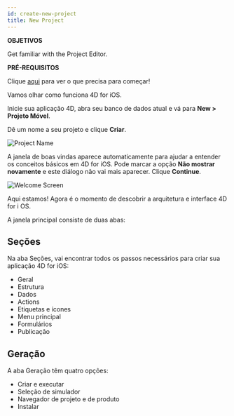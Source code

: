 ```yaml
---
id: create-new-project
title: New Project
---
```


<div class = "objectives"> 

**OBJETIVOS**

Get familiar with the Project Editor.</div> <div class = "prerequisites"> 

**PRÉ-REQUISITOS**

Clique [aqui](prerequisites.html) para ver o que precisa para começar!</div> 

Vamos olhar como funciona 4D for iOS.

Inicie sua aplicação 4D, abra seu banco de dados atual e vá para **New > Projeto Móvel**.

Dê um nome a seu projeto e clique **Criar**.

![Project Name](assets/en/project-editor/Project-creation-4D-for-iOS.png)

A janela de boas vindas aparece automaticamente para ajudar a entender os conceitos básicos em 4D for iOS. Pode marcar a opção **Não mostrar novamente** e este diálogo não vai mais aparecer. Clique **Continue**.

![Welcome Screen](assets/en/project-editor/Welcome-Screen-4D-for-iOS.png)

Aqui estamos! Agora é o momento de descobrir a arquitetura e interface 4D for i OS.

A janela principal consiste de duas abas:

## Seções

Na aba Seções, vai encontrar todos os passos necessários para criar sua aplicação 4D for iOS:

* Geral
* Estrutura
* Dados
* Actions
* Etiquetas e ícones
* Menu principal
* Formulários
* Publicação

## Geração

A aba Geração têm quatro opções:

* Criar e executar 
* Seleção de simulador
* Navegador de projeto e de produto
* Instalar